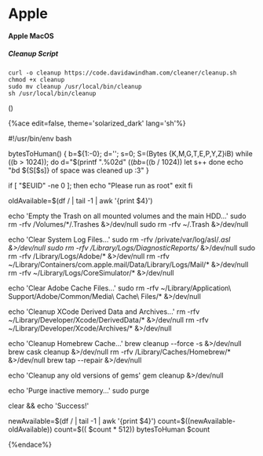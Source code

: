 # Apple 


#### Apple MacOS

##### Cleanup Script 
```
curl -o cleanup https://code.davidawindham.com/cleaner/cleanup.sh
chmod +x cleanup
sudo mv cleanup /usr/local/bin/cleanup
sh /usr/local/bin/cleanup

```

()

{%ace edit=false, theme='solarized_dark' lang='sh'%}

#!/usr/bin/env bash

bytesToHuman() {
    b=${1:-0}; d=''; s=0; S=(Bytes {K,M,G,T,E,P,Y,Z}iB)
    while ((b > 1024)); do
        d="$(printf ".%02d" $((b % 1024 * 100 / 1024)))"
        b=$((b / 1024))
        let s++
    done
    echo "$b$d ${S[$s]} of space was cleaned up :3"
}

if [ "$EUID" -ne 0  ]; then
	echo "Please run as root"
	exit
fi

oldAvailable=$(df / | tail -1 | awk '{print $4}')

echo 'Empty the Trash on all mounted volumes and the main HDD...'
sudo rm -rfv /Volumes/*/.Trashes &>/dev/null
sudo rm -rfv ~/.Trash &>/dev/null

echo 'Clear System Log Files...'
sudo rm -rfv /private/var/log/asl/*.asl &>/dev/null
sudo rm -rfv /Library/Logs/DiagnosticReports/* &>/dev/null
sudo rm -rfv /Library/Logs/Adobe/* &>/dev/null
rm -rfv ~/Library/Containers/com.apple.mail/Data/Library/Logs/Mail/* &>/dev/null
rm -rfv ~/Library/Logs/CoreSimulator/* &>/dev/null


echo 'Clear Adobe Cache Files...'
sudo rm -rfv ~/Library/Application\ Support/Adobe/Common/Media\ Cache\ Files/* &>/dev/null

echo 'Cleanup XCode Derived Data and Archives...'
rm -rfv ~/Library/Developer/Xcode/DerivedData/* &>/dev/null
rm -rfv ~/Library/Developer/Xcode/Archives/* &>/dev/null

echo 'Cleanup Homebrew Cache...'
brew cleanup --force -s &>/dev/null
brew cask cleanup &>/dev/null
rm -rfv /Library/Caches/Homebrew/* &>/dev/null
brew tap --repair &>/dev/null

echo 'Cleanup any old versions of gems'
gem cleanup &>/dev/null

echo 'Purge inactive memory...'
sudo purge

clear && echo 'Success!'

newAvailable=$(df / | tail -1 | awk '{print $4}')
count=$((newAvailable-oldAvailable))
count=$(( $count * 512))
bytesToHuman $count

{%endace%}
